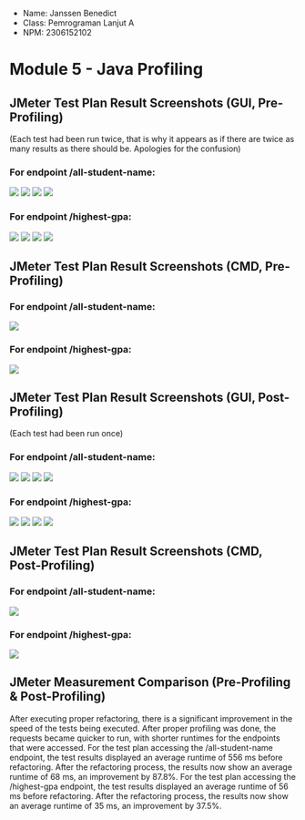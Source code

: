 - Name: Janssen Benedict
- Class: Pemrograman Lanjut A
- NPM: 2306152102


# Module 5 - Java Profiling

## JMeter Test Plan Result Screenshots (GUI, Pre-Profiling)
(Each test had been run twice, that is why it appears as if there are twice as many results as there should be. Apologies for the confusion)

### For endpoint /all-student-name:
![](https://github.com/JanssenBenedict/exercise-profiling/blob/main/images/Module%205/test_plan_2_res1a.png)
![](https://github.com/JanssenBenedict/exercise-profiling/blob/main/images/Module%205/test_plan_2_res2.png)
![](https://github.com/JanssenBenedict/exercise-profiling/blob/main/images/Module%205/test_plan_2_res3.png)
![](https://github.com/JanssenBenedict/exercise-profiling/blob/main/images/Module%205/test_plan_2_res4.png)

### For endpoint /highest-gpa:
![](https://github.com/JanssenBenedict/exercise-profiling/blob/main/images/Module%205/test_plan_3_res1a.png)
![](https://github.com/JanssenBenedict/exercise-profiling/blob/main/images/Module%205/test_plan_3_res2.png)
![](https://github.com/JanssenBenedict/exercise-profiling/blob/main/images/Module%205/test_plan_3_res3.png)
![](https://github.com/JanssenBenedict/exercise-profiling/blob/main/images/Module%205/test_plan_3_res4.png)

## JMeter Test Plan Result Screenshots (CMD, Pre-Profiling)

### For endpoint /all-student-name:
![](https://github.com/JanssenBenedict/exercise-profiling/blob/main/images/Module%205/test_results_2.png)

### For endpoint /highest-gpa:
![](https://github.com/JanssenBenedict/exercise-profiling/blob/main/images/Module%205/test_results_3.png)


## JMeter Test Plan Result Screenshots (GUI, Post-Profiling)
(Each test had been run once)

### For endpoint /all-student-name:
![](https://github.com/JanssenBenedict/exercise-profiling/blob/main/images/Module%205/test_plan_2_res1a_after_profiling.png)
![](https://github.com/JanssenBenedict/exercise-profiling/blob/main/images/Module%205/test_plan_2_res2_after_profiling.png)
![](https://github.com/JanssenBenedict/exercise-profiling/blob/main/images/Module%205/test_plan_2_res3_after_profiling.png)
![](https://github.com/JanssenBenedict/exercise-profiling/blob/main/images/Module%205/test_plan_2_res4_after_profiling.png)

### For endpoint /highest-gpa:
![](https://github.com/JanssenBenedict/exercise-profiling/blob/main/images/Module%205/test_plan_3_res1a_after_profiling.png)
![](https://github.com/JanssenBenedict/exercise-profiling/blob/main/images/Module%205/test_plan_3_res2_after_profiling.png)
![](https://github.com/JanssenBenedict/exercise-profiling/blob/main/images/Module%205/test_plan_3_res3_after_profiling.png)
![](https://github.com/JanssenBenedict/exercise-profiling/blob/main/images/Module%205/test_plan_3_res4_after_profiling.png)

## JMeter Test Plan Result Screenshots (CMD, Post-Profiling)

### For endpoint /all-student-name:
![](https://github.com/JanssenBenedict/exercise-profiling/blob/main/images/Module%205/test_results_2_after_profiling.png)

### For endpoint /highest-gpa:
![](https://github.com/JanssenBenedict/exercise-profiling/blob/main/images/Module%205/test_results_3_after_profiling.png)


## JMeter Measurement Comparison (Pre-Profiling & Post-Profiling)
After executing proper refactoring, there is a significant improvement in the speed of the tests being executed. After proper profiling was done, the requests became quicker to run, with shorter runtimes for the endpoints that were accessed.
For the test plan accessing the /all-student-name endpoint, the test results displayed an average runtime of 556 ms before refactoring. After the refactoring process, the results now show an average runtime of 68 ms, an improvement by 87.8%.
For the test plan accessing the /highest-gpa endpoint, the test results displayed an average runtime of 56 ms before refactoring. After the refactoring process, the results now show an average runtime of 35 ms, an improvement by 37.5%.
